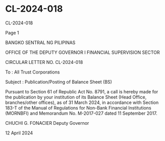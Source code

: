 # CL-2024-018

CL-2024-018

Page 1

BANGKO SENTRAL NG PILIPINAS

OFFICE OF THE DEPUTY GOVERNOR I FINANCIAL SUPERVISION SECTOR

CIRCULAR LETTER NO. CL-2024-018

To : All Trust Corporations

Subject : Publication/Posting of Balance Sheet (BS)

Pursuant to Section 61 of Republic Act No. 8791, a call is hereby made for the publication by your institution of its Balance Sheet (Head Office, branches/other offices), as of 31 March 2024, in accordance with Section 183-T of the Manual of Regulations for Non-Bank Financial Institutions (MORNBFI) and Memorandum No. M-2017-027 dated 11 September 2017.

 CHUCHI G. FONACIER Deputy Governor

12 April 2024